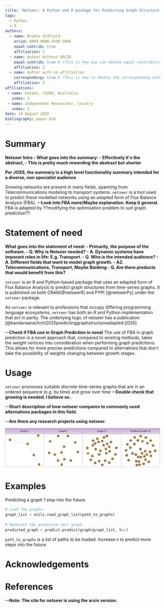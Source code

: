 ```yaml
---
title: 'Netseer: A Python and R package for Predicting Graph Structure via Adapted Flux Balance Analysis'
tags:
  - Python
  - R
authors:
  - name: Brodie Oldfield
    orcid: 0009-0000-4500-5006
    equal-contrib: true
    affiliation: 1
  - name: Author Without ORCID
    equal-contrib: true # (This is how you can denote equal contributions between multiple authors)
    affiliation: 2
  - name: Author with no affiliation
    corresponding: true # (This is how to denote the corresponding author)
    affiliation: 3
affiliations:
 - name: Data61, CSIRO, Australia
   index: 1
 - name: Independent Researcher, Country
   index: 2
date: 14 August 2025
bibliography: paper.bib
---
```


# Summary

**Netseer Intro
    - What goes into the summary:
    - Effectively it's the abstract,
    - This is pretty much rewording the abstract but shorter**

**Per JOSS, the summary is a high level functionality summary intended for a diverse, non specialist audience**

Growing networks are present in many fields, spanning from Telecommunications modeling to transport systems. `netseer` is a tool used to predict these modelled networks using an adapted form of Flux Balance Analysis (FBA). **--Look into FBA more/Maybe explanation. Keep it general**. FBA is adapted by ??modifying the optimisation problem to suit graph prediction??.

# Statement of need

**What goes into the statement of need:
    - Primarily, the purpose of the software.
    - Q. Why is Netseer needed?
    - A. Dynamic systems have imporant roles in life: E.g. Transport.
    - Q. Who is the intended audience?
    - A. Different fields that want to model graph growth.
    - A2. Telecommunications, Transport, Maybe Banking
    - Q. Are there products that would benefit from this?**

`netseer` is an R and Python-based package that uses an adapted form of Flux Balance Analysis to predict graph structures from time-series graphs. It is published on both CRAN[@netseerR] and PYPI [@netseerPy] under the `netseer` package.

As `netseer` is relevant to professions that occupy differing programming language ecosystems, `netseer` has both an R and Python implementation that act in parity. The underlying logic of netseer has a publication [@kandanaarachchi2025predictinggraphstructureadapted:2025].

**--Check if FBA use in Graph Prediction is novel** The use of FBA in graph prediction is a novel approach that, compared to existing methods, takes the weight vertices into consideration when performing graph predictions. This allows for more precise predictions compared to alternatives that don't take the possibility of weights changing between growth stages.

# Usage

`netseer` processes suitable discrete time-series graphs that are in an ordered sequence (e.g. by time) and grow over time **--Double check that growing is needed. I believe so.**.

**--Short description of how netseer compares to commonly used alternatives packages in this field.**

**--Are there any research projects using netseer.**

![A time-series graph growing, with a 1 step prediction by netseer.\label{fig:graph_grow}](assets/netseer.svg)

# Examples

Predicting a graph 1 step into the future.

``` Python
# Load the graphs. 
graph_list = utils.read_graph_list(path_to_graphs)

# Generate the predicted next graph
predicted_graph = predict.predict)graph(graph_list, h=1)
```

`path_to_graphs` is a list of paths to be loaded.
Increase `h` to predict more steps into the future.

# Acknowledgements

# References

**--Note: The cite for netseer is using the arxiv version.**

